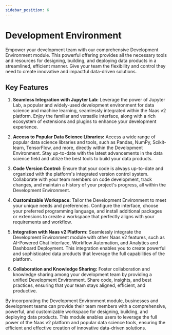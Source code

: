 ```yaml
---
sidebar_position: 6
---
```


# Development Environment


Empower your development team with our comprehensive Development Environment module. This powerful offering provides all the necessary tools and resources for designing, building, and deploying data products in a streamlined, efficient manner. Give your team the flexibility and control they need to create innovative and impactful data-driven solutions.

## Key Features

1.  **Seamless Integration with Jupyter Lab:** Leverage the power of Jupyter Lab, a popular and widely-used development environment for data science and machine learning, seamlessly integrated within the Naas v2 platform. Enjoy the familiar and versatile interface, along with a rich ecosystem of extensions and plugins to enhance your development experience.
    
2.  **Access to Popular Data Science Libraries:** Access a wide range of popular data science libraries and tools, such as Pandas, NumPy, Scikit-learn, TensorFlow, and more, directly within the Development Environment. Stay up-to-date with the latest advancements in the data science field and utilize the best tools to build your data products.
    
3.  **Code Version Control:** Ensure that your code is always up-to-date and organized with the platform's integrated version control system. Collaborate with your team members on code development, track changes, and maintain a history of your project's progress, all within the Development Environment.
    
4.  **Customizable Workspace:** Tailor the Development Environment to meet your unique needs and preferences. Configure the interface, choose your preferred programming language, and install additional packages or extensions to create a workspace that perfectly aligns with your requirements and workflow.
    
5.  **Integration with Naas v2 Platform:** Seamlessly integrate the Development Environment module with other Naas v2 features, such as AI-Powered Chat Interface, Workflow Automation, and Analytics and Dashboard Deployment. This integration enables you to create powerful and sophisticated data products that leverage the full capabilities of the platform.
    
6.  **Collaboration and Knowledge Sharing:** Foster collaboration and knowledge sharing among your development team by providing a unified Development Environment. Share code, insights, and best practices, ensuring that your team stays aligned, efficient, and productive.
    

By incorporating the Development Environment module, businesses and development teams can provide their team members with a comprehensive, powerful, and customizable workspace for designing, building, and deploying data products. This module enables users to leverage the full power of the Naas v2 platform and popular data science tools, ensuring the efficient and effective creation of innovative data-driven solutions.